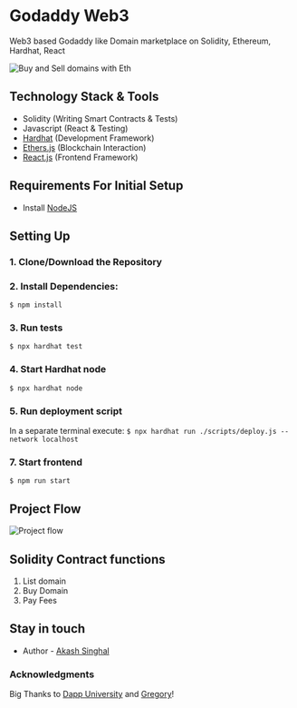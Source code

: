 # Godaddy Web3
Web3 based Godaddy like Domain marketplace on Solidity, Ethereum, Hardhat, React

![Buy and Sell domains with Eth](https://i.ibb.co/2S071Tq/Godaddy-Web3-Web-page.png)


## Technology Stack & Tools

- Solidity (Writing Smart Contracts & Tests)
- Javascript (React & Testing)
- [Hardhat](https://hardhat.org/) (Development Framework)
- [Ethers.js](https://docs.ethers.io/v5/) (Blockchain Interaction)
- [React.js](https://reactjs.org/) (Frontend Framework)

## Requirements For Initial Setup
- Install [NodeJS](https://nodejs.org/en/)

## Setting Up
### 1. Clone/Download the Repository

### 2. Install Dependencies:
`$ npm install`

### 3. Run tests
`$ npx hardhat test`

### 4. Start Hardhat node
`$ npx hardhat node`

### 5. Run deployment script
In a separate terminal execute:
`$ npx hardhat run ./scripts/deploy.js --network localhost`

### 7. Start frontend
`$ npm run start`

## Project Flow
![Project flow](https://i.ibb.co/51Z4GHR/Godaddy-Web3-Project-Flow.png)

## Solidity Contract functions
1. List domain
2. Buy Domain
3. Pay Fees


## Stay in touch
- Author - [Akash Singhal](https://akashsinghal.simple.ink/)

### Acknowledgments
Big Thanks to [Dapp University](https://www.dappuniversity.com/) and [Gregory](https://www.twitter.com/DappUniversity)!
